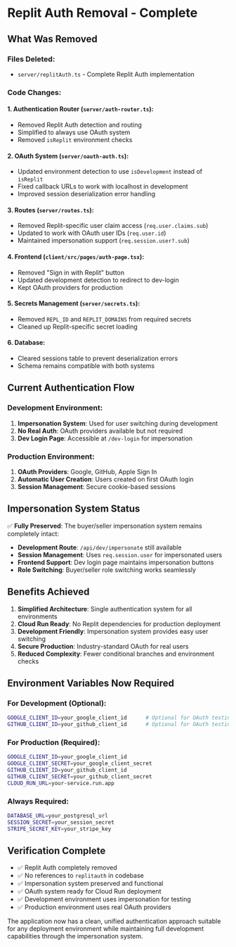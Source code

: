 # Replit Auth Removal - Complete

## What Was Removed

### Files Deleted:
- `server/replitAuth.ts` - Complete Replit Auth implementation

### Code Changes:

#### 1. **Authentication Router** (`server/auth-router.ts`):
- Removed Replit Auth detection and routing
- Simplified to always use OAuth system
- Removed `isReplit` environment checks

#### 2. **OAuth System** (`server/oauth-auth.ts`):
- Updated environment detection to use `isDevelopment` instead of `isReplit`
- Fixed callback URLs to work with localhost in development
- Improved session deserialization error handling

#### 3. **Routes** (`server/routes.ts`):
- Removed Replit-specific user claim access (`req.user.claims.sub`)
- Updated to work with OAuth user IDs (`req.user.id`)
- Maintained impersonation support (`req.session.user?.sub`)

#### 4. **Frontend** (`client/src/pages/auth-page.tsx`):
- Removed "Sign in with Replit" button
- Updated development detection to redirect to dev-login
- Kept OAuth providers for production

#### 5. **Secrets Management** (`server/secrets.ts`):
- Removed `REPL_ID` and `REPLIT_DOMAINS` from required secrets
- Cleaned up Replit-specific secret loading

#### 6. **Database**:
- Cleared sessions table to prevent deserialization errors
- Schema remains compatible with both systems

## Current Authentication Flow

### Development Environment:
1. **Impersonation System**: Used for user switching during development
2. **No Real Auth**: OAuth providers available but not required
3. **Dev Login Page**: Accessible at `/dev-login` for impersonation

### Production Environment:
1. **OAuth Providers**: Google, GitHub, Apple Sign In
2. **Automatic User Creation**: Users created on first OAuth login
3. **Session Management**: Secure cookie-based sessions

## Impersonation System Status

✅ **Fully Preserved**: The buyer/seller impersonation system remains completely intact:

- **Development Route**: `/api/dev/impersonate` still available
- **Session Management**: Uses `req.session.user` for impersonated users
- **Frontend Support**: Dev login page maintains impersonation buttons
- **Role Switching**: Buyer/seller role switching works seamlessly

## Benefits Achieved

1. **Simplified Architecture**: Single authentication system for all environments
2. **Cloud Run Ready**: No Replit dependencies for production deployment
3. **Development Friendly**: Impersonation system provides easy user switching
4. **Secure Production**: Industry-standard OAuth for real users
5. **Reduced Complexity**: Fewer conditional branches and environment checks

## Environment Variables Now Required

### For Development (Optional):
```bash
GOOGLE_CLIENT_ID=your_google_client_id      # Optional for OAuth testing
GITHUB_CLIENT_ID=your_github_client_id      # Optional for OAuth testing
```

### For Production (Required):
```bash
GOOGLE_CLIENT_ID=your_google_client_id
GOOGLE_CLIENT_SECRET=your_google_client_secret
GITHUB_CLIENT_ID=your_github_client_id
GITHUB_CLIENT_SECRET=your_github_client_secret
CLOUD_RUN_URL=your-service.run.app
```

### Always Required:
```bash
DATABASE_URL=your_postgresql_url
SESSION_SECRET=your_session_secret
STRIPE_SECRET_KEY=your_stripe_key
```

## Verification Complete

- ✅ Replit Auth completely removed
- ✅ No references to `replitauth` in codebase
- ✅ Impersonation system preserved and functional
- ✅ OAuth system ready for Cloud Run deployment
- ✅ Development environment uses impersonation for testing
- ✅ Production environment uses real OAuth providers

The application now has a clean, unified authentication approach suitable for any deployment environment while maintaining full development capabilities through the impersonation system.